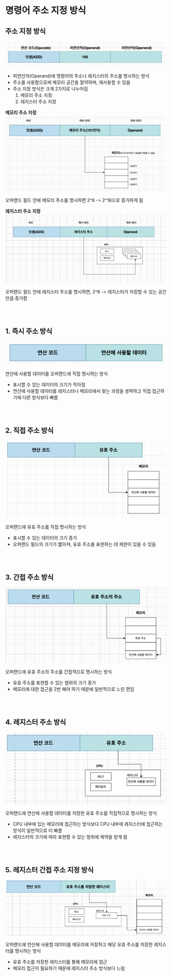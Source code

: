 # 명령어 주소 지정 방식

## 주소 지정 방식
![alt text](설명사진/주소지정방식.png)

* 피연산자(Operand)에 명령어의 주소나 레지스터의 주소를 명시하는 방식
* 주소를 사용함으로써 메모리 공간을 절약하며, 재사용할 수 있음
* 주소 지정 방식은 크게 2가지로 나누어짐
    1. 메모리 주소 지정
    2. 레지스터 주소 지정

**메모리 주소 지정**
![alt text](<설명사진/메모리 주소 지정.png>)

오퍼랜드 필드 안에 메모리 주소를 명시하면 2^6 -> 2^16으로 증가하게 됨

**레지스터 주소 지정**
![alt text](<설명사진/레지스터 주소 지정.png>)

오퍼랜드 필드 안에 레지스터 주소를 명시하면, 2^6 -> 레지스터가 저장할 수 있는 공간만큼 증가함

<br></br>

## 1. 즉시 주소 방식
![alt text](<설명사진/즉시 주소 방식.png>)

연산에 사용할 데이터를 오퍼랜드에 직접 명시하는 방식
* 표시할 수 있는 데이터의 크기가 작아짐
* 연산에 사용할 데이터를 레지스터나 메모리에서 찾는 과정을 생략하고 직접 접근하기에 다른 방식보다 빠름

<br></br>

## 2. 직접 주소 방식
![alt text](<설명사진/직접 주소 방식.png>)

오퍼랜드에 유효 주소를 직접 명시하는 방식
* 표시할 수 있는 데이터의 크기 증가
* 오퍼랜드 필드의 크기가 짧아져, 유효 주소를 표현하는 데 제한이 있을 수 있음

<br></br>

## 3. 간접 주소 방식
![alt text](설명사진/간접주소방식.png)

오퍼랜드에 유효 주소의 주소를 간접적으로 명시하는 방식
* 유효 주소를 표현할 수 있는 범위의 크기 증가
* 메모리에 대한 접근을 2번 해야 하기 때문에 일반적으로 느린 편임

<br></br>

## 4. 레지스터 주소 방식
![alt text](<설명사진/레지스터 주소 방식.png>)

오퍼랜드에 연산에 사용할 데이터를 저장한 유효 주소를 직접적으로 명시하는 방식
* CPU 내부에 있는 메모리에 접근하는 방식보다 CPU 내부에 레지스터에 접근하는 방식이 일반적으로 더 빠름
* 레지스터의 크기에 따라 표현할 수 있는 범위에 제약을 받게 됨

<br></br>

## 5. 레지스터 간접 주소 지정 방식
![alt text](<설명사진/레지스터 간접 주소 지정 방식.png>)

오퍼랜드에 연산에 사용할 데이터를 메모리에 저장하고 해당 유효 주소를 저장한 레지스터를 명시하는 방식
* 유효 주소를 저장한 레지스터를 통해 메모리에 접근
* 메모리 접근이 필요하기 때문에 레지스터 주소 방식보다 느림